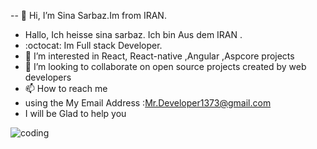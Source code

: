  -- 👋 Hi, I’m Sina Sarbaz.Im from IRAN.
-    Hallo, Ich heisse sina sarbaz. Ich bin Aus dem IRAN .
-  :octocat:  Im Full stack Developer.
- 👀 I’m interested in React, React-native ,Angular ,Aspcore projects
- 💞️ I’m looking to collaborate on open source projects created by web developers
- 📫 How to reach me 
- using the My Email Address :Mr.Developer1373@gmail.com
- I will be Glad to help you                 

<!-- 
███╗   ███╗██████╗     ██████╗ ███████╗██╗   ██╗███████╗██╗      ██████╗ ██████╗ ███████╗██████╗ 
████╗ ████║██╔══██╗    ██╔══██╗██╔════╝██║   ██║██╔════╝██║     ██╔═══██╗██╔══██╗██╔════╝██╔══██╗
██╔████╔██║██████╔╝    ██║  ██║█████╗  ██║   ██║█████╗  ██║     ██║   ██║██████╔╝█████╗  ██████╔╝
██║╚██╔╝██║██╔══██╗    ██║  ██║██╔══╝  ╚██╗ ██╔╝██╔══╝  ██║     ██║   ██║██╔═══╝ ██╔══╝  ██╔══██╗
██║ ╚═╝ ██║██║  ██║    ██████╔╝███████╗ ╚████╔╝ ███████╗███████╗╚██████╔╝██║     ███████╗██║  ██║
╚═╝     ╚═╝╚═╝  ╚═╝    ╚═════╝ ╚══════╝  ╚═══╝  ╚══════╝╚══════╝ ╚═════╝ ╚═╝     ╚══════╝╚═╝  ╚═╝  -->
                                                                                                  
![coding](https://drive.google.com/uc?export=download&id=1bBU5fiBe4EAn2QTMrqoxtxkRyhWuBgNe)
